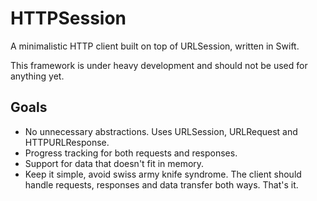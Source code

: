# HTTPSession

A minimalistic HTTP client built on top of URLSession, written in Swift.

This framework is under heavy development and should not be used for anything yet.

## Goals

- No unnecessary abstractions. Uses URLSession, URLRequest and HTTPURLResponse.
- Progress tracking for both requests and responses.
- Support for data that doesn't fit in memory.
- Keep it simple, avoid swiss army knife syndrome. The client should handle requests, responses and data transfer both ways. That's it.
